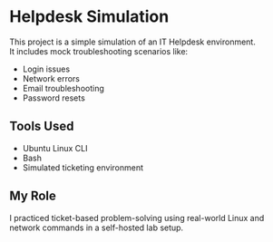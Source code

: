 # Helpdesk Simulation

This project is a simple simulation of an IT Helpdesk environment.  
It includes mock troubleshooting scenarios like:

- Login issues
- Network errors
- Email troubleshooting
- Password resets

## Tools Used
- Ubuntu Linux CLI
- Bash
- Simulated ticketing environment

## My Role
I practiced ticket-based problem-solving using real-world Linux and network commands in a self-hosted lab setup.
